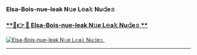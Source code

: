 ### Elsa-Bois-nue-leak N𝚞e L𝚎a𝚔 Nu𝚍e𝚜   

### [ **🔗👉 🔴 Elsa-Bois-nue-leak N𝚞e L𝚎a𝚔 Nu𝚍e𝚜 **](https://taap.it/xNRuk4)  

[![Elsa-Bois-nue-leak N𝚞e L𝚎a𝚔 Nu𝚍e𝚜 ](https://i.imgur.com/0qMVB7G.gif)](https://taap.it/xNRuk4)  

___  
